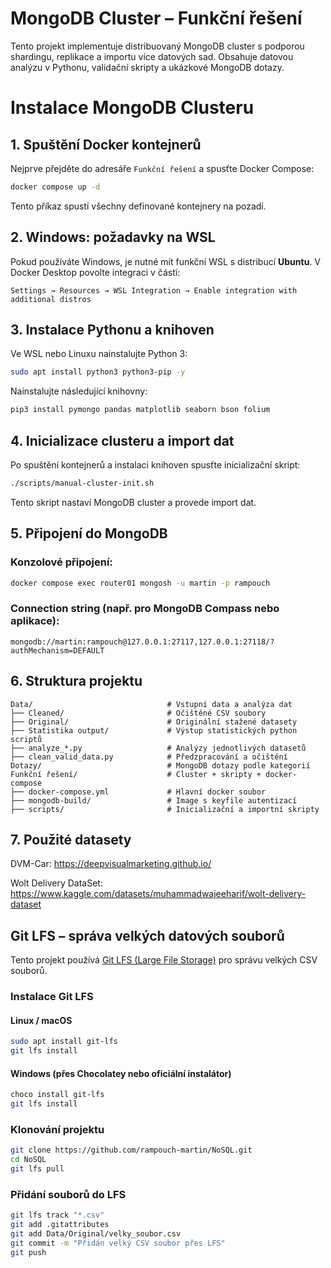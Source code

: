 # MongoDB Cluster – Funkční řešení

Tento projekt implementuje distribuovaný MongoDB cluster s podporou shardingu, replikace a importu více datových sad. Obsahuje datovou analýzu v Pythonu, validační skripty a ukázkové MongoDB dotazy.


# Instalace MongoDB Clusteru

## 1. Spuštění Docker kontejnerů
Nejprve přejděte do adresáře `Funkční řešení` a spusťte Docker Compose:

```bash
docker compose up -d
```
Tento příkaz spustí všechny definované kontejnery na pozadí.

## 2. Windows: požadavky na WSL
Pokud používáte Windows, je nutné mít funkční WSL s distribucí **Ubuntu**. 
V Docker Desktop povolte integraci v části:

`Settings → Resources → WSL Integration → Enable integration with additional distros`

## 3. Instalace Pythonu a knihoven
Ve WSL nebo Linuxu nainstalujte Python 3:

```bash
sudo apt install python3 python3-pip -y
```
Nainstalujte následující knihovny:

```bash
pip3 install pymongo pandas matplotlib seaborn bson folium
```

## 4. Inicializace clusteru a import dat
Po spuštění kontejnerů a instalaci knihoven spusťte inicializační skript:

```bash
./scripts/manual-cluster-init.sh
```
Tento skript nastaví MongoDB cluster a provede import dat.

## 5. Připojení do MongoDB

### Konzolové připojení:
```bash
docker compose exec router01 mongosh -u martin -p rampouch
```

### Connection string (např. pro MongoDB Compass nebo aplikace):
```
mongodb://martin:rampouch@127.0.0.1:27117,127.0.0.1:27118/?authMechanism=DEFAULT
```

## 6. Struktura projektu
```
Data/                              # Vstupní data a analýza dat
├── Cleaned/                       # Očištěné CSV soubory
├── Original/                      # Originální stažené datasety
├── Statistika output/             # Výstup statistických python scriptů
├── analyze_*.py                   # Analýzy jednotlivých datasetů
├── clean_valid_data.py            # Předzpracování a očištění
Dotazy/                            # MongoDB dotazy podle kategorií
Funkční řešení/                    # Cluster + skripty + docker-compose
├── docker-compose.yml             # Hlavní docker soubor
├── mongodb-build/                 # Image s keyfile autentizací
├── scripts/                       # Inicializační a importní skripty
```

## 7. Použité datasety

DVM-Car: https://deepvisualmarketing.github.io/

Wolt Delivery DataSet: https://www.kaggle.com/datasets/muhammadwajeeharif/wolt-delivery-dataset



## Git LFS – správa velkých datových souborů

Tento projekt používá [Git LFS (Large File Storage)](https://git-lfs.github.com/) pro správu velkých CSV souborů.

### Instalace Git LFS

#### Linux / macOS
```bash
sudo apt install git-lfs
git lfs install

```

#### Windows (přes Chocolatey nebo oficiální instalátor)
```bash
choco install git-lfs
git lfs install
```

### Klonování projektu

```bash
git clone https://github.com/rampouch-martin/NoSQL.git
cd NoSQL
git lfs pull
```

### Přidání souborů do LFS

```bash
git lfs track "*.csv"
git add .gitattributes
git add Data/Original/velky_soubor.csv
git commit -m "Přidán velký CSV soubor přes LFS"
git push
```